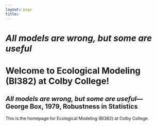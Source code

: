 ```yaml
---
layout: page
title:
---
```

# *All models are wrong, but some are useful*
# Welcome to Ecological Modeling (BI382) at Colby College!

## *All models are wrong, but some are useful*&mdash;George Box, 1979, **Robustness in Statistics**

This is the homepage for Ecological Modeling (BI382) at Colby College.